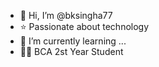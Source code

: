 - 👋 Hi, I’m @bksingha77
- ⭐ Passionate about technology
- 🌱 I’m currently learning ...
- 🧑‍🎓 BCA 2st Year Student

<!---
bksingha77/bksingha77 is a ✨ special ✨ repository because its `README.md` (this file) appears on your GitHub profile.
You can click the Preview link to take a look at your changes.
--->
